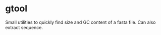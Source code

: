 # gtool
Small utilities to quickly find size and GC content of a fasta file. Can also extract sequence.
